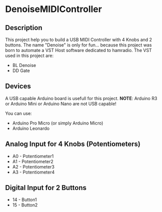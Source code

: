 # DenoiseMIDIController

## Description
This project help you to build a USB MIDI Controller with 4 Knobs and 2 buttons.
The name "Denoise" is only for fun... because this project was born to automate a VST Host software dedicated to hamradio.
The VST used in this project are:
* BL Denoise
* DD Gate

## Devices
A USB capable Arduino board is usefull for this project.
**NOTE**: Arduino R3 or Arduino Mini or Arduino Nano are not USB capable!

You can use:
* Arduino Pro Micro (or simply Arduino Micro)
* Arduino Leonardo

## Analog Input for 4 Knobs (Potentiometers)
* A0 - Potentiometer1
* A1 - Potentiometer2
* A2 - Potentiometer3
* A3 - Potentiometer4

## Digital Input for 2 Buttons
* 14 - Button1
* 15 - Button2





